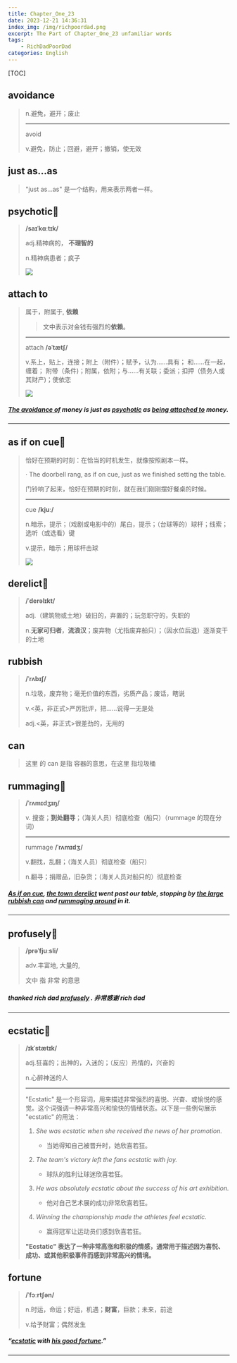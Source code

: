 ```yaml
---
title: Chapter_One_23
date: 2023-12-21 14:36:31
index_img: /img/richpoordad.png
excerpt: The Part of Chapter_One_23 unfamiliar words
tags: 
    - RichDadPoorDad
categories: English
---
```


[TOC]

## avoidance

> n.避免，避开；废止
>
> ---
>
> avoid
>
> v.避免，防止；回避，避开；撤销，使无效

## just as...as

>  "just as...as" 是一个结构，用来表示两者一样。

## psychotic🚩

> **/saɪˈkɑːtɪk/**
>
> adj.精神病的， **不理智的**
>
> n.精神病患者；疯子
>
> ![](https://ydlunacommon-cdn.nosdn.127.net/8f587a796d4c65b35cb64e8b35685864.jpg?)

## attach to

> 属于，附属于, **依赖**
>
> > 文中表示对金钱有强烈的**依赖**。
>
> ---
>
> attach **/əˈtætʃ/**
>
> v.系上，贴上，连接；附上（附件）；赋予，认为……具有； 和……在一起，缠着； 附带（条件)；附属，依附；与……有关联；委派；扣押（债务人或其财产)；使依恋
>
> ![](https://ydlunacommon-cdn.nosdn.127.net/b3783570fc434360c518ea523a14ccbf.jpg?)

##### <u>The **avoidance** of</u> money is just as **<u>psychotic</u>** as <u>being **attached to**</u> money.

---

## as if on cue🚩

> 恰好在预期的时刻：在恰当的时机发生，就像按照剧本一样。
>
> · The doorbell rang, as if on cue, just as we finished setting the table.
>
> 门铃响了起来，恰好在预期的时刻，就在我们刚刚摆好餐桌的时候。
>
> ---
>
> cue **/kjuː/**
>
> n.暗示，提示；（戏剧或电影中的）尾白，提示；（台球等的）球杆；线索；选听（或选看）键
> 
>v.提示，暗示；用球杆击球
> 
> ![](https://ydlunacommon-cdn.nosdn.127.net/26d346b5ff6940faffe19ec1882d6b1d.jpg?)

## derelict🚩

> **/ˈderəlɪkt/**
>
> adj.（建筑物或土地）破旧的，弃置的；玩忽职守的，失职的
>
> n.**无家可归者**，**流浪汉**；废弃物（尤指废弃船只）；（因水位后退）逐渐变干的土地
>

## rubbish

> **/ˈrʌbɪʃ/**
>
> n.垃圾，废弃物；毫无价值的东西，劣质产品；废话，瞎说
>
> v.<英，非正式>严厉批评，把……说得一无是处
>
> adj.<英，非正式>很差劲的，无用的

## can

>  这里 的 can  是指 容器的意思，在这里  指垃圾桶

## rummaging🚩

> **/ˈrʌmɪdʒɪŋ/**
>
> v. 搜查；**到处翻寻**；（海关人员）彻底检查（船只）（rummage 的现在分词）
>
> ---
>
> rummage **/ˈrʌmɪdʒ/**
>
> v.翻找，乱翻；（海关人员）彻底检查（船只）
>
> n.翻寻；捐赠品，旧杂货；（海关人员对船只的）彻底检查

##### **<u>As if on cue</u>**, <u>the town **derelict**</u> went past our table, stopping by <u>the large **rubbish** **can**</u> and <u>**rummaging** around</u> in it.

---

## profusely🚩

> **/prəˈfjuːsli/**
>
> adv.丰富地, 大量的,
>
> 文中 指 非常 的意思

##### thanked rich dad **<u>profusely</u>** . 非常感谢  rich dad

---

## ecstatic🚩

> **/ɪkˈstætɪk/**
>
> adj.狂喜的；出神的，入迷的；（反应）热情的，兴奋的
>
> n.心醉神迷的人
>
> ---
>
> "Ecstatic" 是一个形容词，用来描述非常强烈的喜悦、兴奋、或愉悦的感觉。这个词强调一种非常高兴和愉快的情绪状态。以下是一些例句展示 "ecstatic" 的用法：
>
> 1. *She was ecstatic when she received the news of her promotion.*
>    - 当她得知自己被晋升时，她欣喜若狂。
>
> 2. *The team's victory left the fans ecstatic with joy.*
>    - 球队的胜利让球迷欣喜若狂。
>
> 3. *He was absolutely ecstatic about the success of his art exhibition.*
>    - 他对自己艺术展的成功非常欣喜若狂。
>
> 4. *Winning the championship made the athletes feel ecstatic.*
>    - 赢得冠军让运动员们感到欣喜若狂。
>
> **"Ecstatic" 表达了一种非常高涨和积极的情感，通常用于描述因为喜悦、成功、或其他积极事件而感到非常高兴的情境。**

##  fortune

> **/ˈfɔːrtʃən/**
>
> n.时运，命运；好运，机遇；**财富**，巨款；未来，前途
>
> v.给予财富；偶然发生
>

##### “<u>ecstatic</u> with <u>his good **fortune**</u>.”

---

